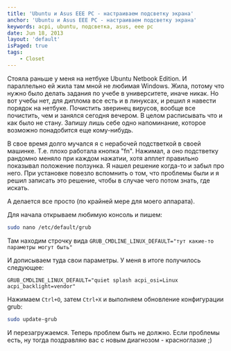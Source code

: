 ```yaml
---
title: 'Ubuntu и Asus EEE PC - настраиваем подсветку экрана'
anchor: 'Ubuntu и Asus EEE PC - настраиваем подсветку экрана'
keywords: acpi, ubuntu, подсветка, asus, eee pc
date: Jun 18, 2013
layout: 'default'
isPaged: true
tags:
    - Closet
---
```


Стояла раньше у меня на нетбуке Ubuntu Netbook Edition. И параллельно ей жила там мной не любимая Windows. Жила, потому что нужно было делать задания по учебе в университете, иначе никак. Но вот учебы нет, для диплома все есть и в линуксах, и решил я навести порядок на нетбуке. Почистить зверинец вирусов, вообще все почистить, чем и занялся сегодня вечером. В целом расписывать что и как было не стану. Запишу лишь себе одно напоминание, которое возможно понадобится еще кому-нибудь.

В свое время долго мучался я с нерабочей подстветкой в своей машинке. Т.е. плохо работала кнопка "fn". Нажимал, а оно подстветку рандомно меняло при каждом нажатии, хотя апплет правильно показывал положение ползунка. Я нашел решение когда-то и забыл про него. При установке повезло вспомнить о том, что проблемы были и я решил записать это решение, чтобы в случае чего потом знать, где искать.

А делается все просто (по крайней мере для моего аппарата).

Для начала открываем любимую консоль и пишем:

``` bash
sudo nano /etc/default/grub
```

Там находим строчку вида `GRUB_CMDLINE_LINUX_DEFAULT="тут какие-то параметры могут быть"`

И дописываем туда свои параметры. У меня в итоге получилось следующее:

```
GRUB_CMDLINE_LINUX_DEFAULT="quiet splash acpi_osi=Linux acpi_backlight=vendor"
```

Нажимаем `Ctrl+O`, затем `Ctrl+X` и выполняем обновление конфигурации grub:

``` bash
sudo update-grub
```

И перезагружаемся. Теперь проблем быть не должно. Если проблемы есть, ну тогда поздравляю вас с новым диагнозом - красноглазие ;)
